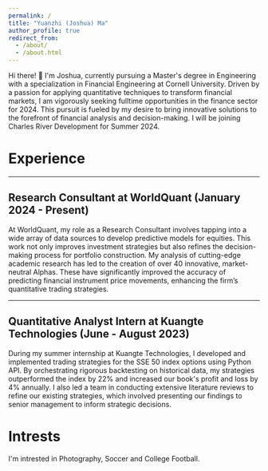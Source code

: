 ```yaml
---
permalink: /
title: "Yuanzhi (Joshua) Ma"
author_profile: true
redirect_from: 
  - /about/
  - /about.html
---
```

Hi there! 👋 I'm Joshua, currently pursuing a Master's degree in Engineering with a specialization in Financial Engineering at Cornell University. Driven by a passion for applying quantitative techniques to transform financial markets, I am vigorously seeking fulltime opportunities in the finance sector for 2024. This pursuit is fueled by my desire to bring innovative solutions to the forefront of financial analysis and decision-making. I will be joining Charles River Development for Summer 2024. 


Experience
======

---
Research Consultant at WorldQuant (January 2024 - Present) 
---


At WorldQuant, my role as a Research Consultant involves tapping into a wide array of data sources to develop predictive models for equities. This work not only improves investment strategies but also refines the decision-making process for portfolio construction. My analysis of cutting-edge academic research has led to the creation of over 40 innovative, market-neutral Alphas. These have significantly improved the accuracy of predicting financial instrument price movements, enhancing the firm’s quantitative trading strategies.

---
Quantitative Analyst Intern at Kuangte Technologies (June - August 2023)
---

During my summer internship at Kuangte Technologies, I developed and implemented trading strategies for the SSE 50 index options using Python API. By orchestrating rigorous backtesting on historical data, my strategies outperformed the index by 22% and increased our book's profit and loss by 4% annually. I also led a team in conducting extensive literature reviews to refine our existing strategies, which involved presenting our findings to senior management to inform strategic decisions.

Intrests
======
I'm intrested in Photography, Soccer and College Football. 
